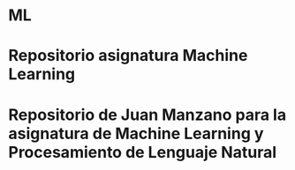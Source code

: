 # ML
# Repositorio asignatura Machine Learning
# Repositorio de Juan Manzano para la asignatura de Machine Learning y Procesamiento de Lenguaje Natural
